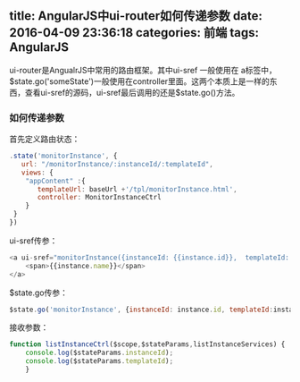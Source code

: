title: AngularJS中ui-router如何传递参数
date: 2016-04-09 23:36:18
categories: 前端
tags: AngularJS
---
ui-router是AngualrJS中常用的路由框架。其中ui-sref 一般使用在 a标签中，\$state.go('someState')一般使用在controller里面。这两个本质上是一样的东西，查看ui-sref的源码，ui-sref最后调用的还是$state.go()方法。

### 如何传递参数
首先定义路由状态：
```js
.state('monitorInstance', {
   url: "/monitorInstance/:instanceId/:templateId",
   views: {
    "appContent" :{
       templateUrl: baseUrl +'/tpl/monitorInstance.html',
       controller: MonitorInstanceCtrl
    }
 }
})
```

ui-sref传参：
```js
<a ui-sref="monitorInstance({instanceId: {{instance.id}},  templateId: {{instance.template.id}} })">
    <span>{{instance.name}}</span>
</a>

```
$state.go传参：
```js
$state.go('monitorInstance', {instanceId: instance.id, templateId:instance.template.id});
```
接收参数：
```js
function listInstanceCtrl($scope,$stateParams,listInstanceServices) {
    console.log($stateParams.instanceId);
    console.log($stateParams.templateId);
    }
```
